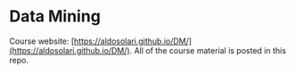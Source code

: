 # Data Mining

Course website: [https://aldosolari.github.io/DM/](https://aldosolari.github.io/DM/). All of the course material is posted in this repo.